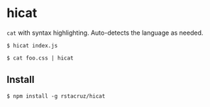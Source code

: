 hicat
=====

`cat` with syntax highlighting. Auto-detects the language as needed.

    $ hicat index.js

    $ cat foo.css | hicat

Install
-------

    $ npm install -g rstacruz/hicat
